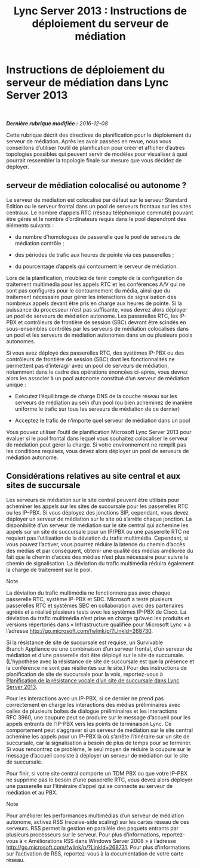 ﻿---
title: 'Lync Server 2013 : Instructions de déploiement du serveur de médiation'
TOCTitle: Instructions de déploiement du serveur de médiation
ms:assetid: 7cc22b87-18d9-45e6-8402-015abd20f2e5
ms:mtpsurl: https://technet.microsoft.com/fr-fr/library/Gg398622(v=OCS.15)
ms:contentKeyID: 49297844
ms.date: 12/10/2016
mtps_version: v=OCS.15
ms.translationtype: HT
---

# Instructions de déploiement du serveur de médiation dans Lync Server 2013

 

_**Dernière rubrique modifiée :** 2016-12-08_

Cette rubrique décrit des directives de planification pour le déploiement du serveur de médiation. Après les avoir passées en revue, nous vous conseillons d’utiliser l’outil de planification pour créer et afficher d’autres topologies possibles qui peuvent servir de modèles pour visualiser à quoi pourrait ressembler la topologie finale sur mesure que vous décidez de déployer.

## serveur de médiation colocalisé ou autonome ?

Le serveur de médiation est colocalisé par défaut sur le serveur Standard Edition ou le serveur frontal dans un pool de serveurs frontaux sur les sites centraux. Le nombre d’appels RTC (réseau téléphonique commuté) pouvant être gérés et le nombre d’ordinateurs requis dans le pool dépendront des éléments suivants :

  - du nombre d’homologues de passerelle que le pool de serveurs de médiation contrôle ;

  - des périodes de trafic aux heures de pointe via ces passerelles ;

  - du pourcentage d’appels qui contournent le serveur de médiation.

Lors de la planification, n’oubliez de tenir compte de la configuration de traitement multimédia pour les appels RTC et les conférences A/V qui ne sont pas configurés pour le contournement du média, ainsi que du traitement nécessaire pour gérer les interactions de signalisation des nombreux appels devant être pris en charge aux heures de pointe. Si la puissance du processeur n’est pas suffisante, vous devrez alors déployer un pool de serveurs de médiation autonome. Les passerelles RTC, les IP-PBX et contrôleurs de frontière de session (SBC) devront être scindés en sous-ensembles contrôlés par les serveurs de médiation colocalisés dans un pool et les serveurs de médiation autonomes dans un ou plusieurs pools autonomes.

Si vous avez déployé des passerelles RTC, des systèmes IP-PBX ou des contrôleurs de frontière de session (SBC) dont les fonctionnalités ne permettent pas d’interagir avec un pool de serveurs de médiation, notamment dans le cadre des opérations énoncées ci-après, vous devrez alors les associer à un pool autonome constitué d’un serveur de médiation unique :

  - Exécutez l’équilibrage de charge DNS de la couche réseau sur les serveurs de médiation au sein d’un pool (ou bien acheminez de manière uniforme le trafic sur tous les serveurs de médiation de ce dernier)

  - Acceptez le trafic de n’importe quel serveur de médiation dans un pool

Vous pouvez utiliser l’outil de planification Microsoft Lync Server 2013 pour évaluer si le pool frontal dans lequel vous souhaitez colocaliser le serveur de médiation peut gérer la charge. Si votre environnement ne remplit pas les conditions requises, vous devez alors déployer un pool de serveurs de médiation autonome.

## Considérations relatives au site central et aux sites de succursale

Les serveurs de médiation sur le site central peuvent être utilisés pour acheminer les appels sur les sites de succursale pour les passerelles RTC ou les IP-PBX. Si vous déployez des jonctions SIP, cependant, vous devez déployer un serveur de médiation sur le site où s’arrête chaque jonction. La disponibilité d’un serveur de médiation sur le site central qui achemine les appels sur un site de succursale pour un IP/PBX ou une passerelle RTC ne requiert pas l’utilisation de la déviation du trafic multimédia. Cependant, si vous pouvez l’activer, vous pourrez réduire la latence du chemin d’accès des médias et par conséquent, obtenir une qualité des médias améliorée du fait que le chemin d’accès des médias n’est plus nécessaire pour suivre le chemin de signalisation. La déviation du trafic multimédia réduira également la charge de traitement sur le pool.

> [!note]  
> La déviation du trafic multimédia ne fonctionnera pas avec chaque passerelle RTC, système IP-PBX et SBC. Microsoft a testé plusieurs passerelles RTC et systèmes SBC en collaboration avec des partenaires agréés et a réalisé plusieurs tests avec les systèmes IP-PBX de Cisco. La déviation du trafic multimédia n’est prise en charge qu’avec les produits et versions répertoriés dans « Infrastructure qualifiée pour Microsoft Lync » à l’adresse <a href="http://go.microsoft.com/fwlink/p/?linkid=268730">http://go.microsoft.com/fwlink/p/?LinkId=268730</a>.

Si la résistance de site de succursale est requise, un Survivable Branch Appliance ou une combinaison d’un serveur frontal, d’un serveur de médiation et d’une passerelle doit être déployé sur le site de succursale. (L’hypothèse avec la résistance de site de succursale est que la présence et la conférence ne sont pas résilientes sur le site.) Pour des instructions de planification de site de succursale pour la voix, reportez-vous à [Planification de la résistance vocale d’un site de succursale dans Lync Server 2013](lync-server-2013-planning-for-branch-site-voice-resiliency.md).

Pour les interactions avec un IP-PBX, si ce dernier ne prend pas correctement en charge les interactions des médias préliminaires avec celles de plusieurs boîtes de dialogue préliminaires et les interactions RFC 3960, une coupure peut se produire sur le message d’accueil pour les appels entrants de l’IP-PBX vers les points de terminaison Lync. Ce comportement peut s’aggraver si un serveur de médiation sur le site central achemine les appels pour un IP-PBX là où s’arrête l’itinéraire sur un site de succursale, car la signalisation a besoin de plus de temps pour se terminer. Si vous rencontrez ce problème, le seul moyen de réduire la coupure sur le message d’accueil consiste à déployer un serveur de médiation sur le site de succursale.

Pour finir, si votre site central comporte un TDM PBX ou que votre IP-PBX ne supprime pas le besoin d’une passerelle RTC, vous devez alors déployer une passerelle sur l’itinéraire d’appel qui se connecte au serveur de médiation et au PBX.

> [!note]  
> Pour améliorer les performances multimédias d’un serveur de médiation autonome, activez RSS (receive-side scaling) sur les cartes réseau de ces serveurs. RSS permet la gestion en parallèle des paquets entrants par plusieurs processeurs sur le serveur. Pour plus d’informations, reportez-vous à « Améliorations RSS dans Windows Server 2008 » à l’adresse <a href="http://go.microsoft.com/fwlink/p/?linkid=268731">http://go.microsoft.com/fwlink/p/?LinkId=268731</a>. Pour plus d’informations sur l’activation de RSS, reportez-vous à la documentation de votre carte réseau.
